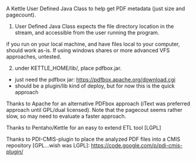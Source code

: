 A Kettle User Defined Java Class to help get PDF metadata (just size and pagecount).

1) User Defined Java Class expects the file directory location in the stream, and accessible from the user running the program.

if you run on your local machine, and have files local to your computer, should work as-is. If using windows shares or more advanced VFS approaches, untested.

2) under KETTLE_HOME/lib/, place pdfbox.jar.
 - just need the pdfbox jar: https://pdfbox.apache.org/download.cgi
 - should be a plugin/lib kind of deploy, but for now this is the quick approach


Thanks to Apache for an alternative PDFbox approach (iText was preferred approach until GPL/dual licensed). Note that the pagecout seems rather slow, so may need to evaluate a faster approach.

Thanks to Pentaho/Kettle for an easy to extend ETL tool [LGPL]

Thanks to PDI-CMIS-plugin to place the analyzed PDF files into a CMIS repository [GPL...wish was LGPL]: https://code.google.com/p/pdi-cmis-plugin/
